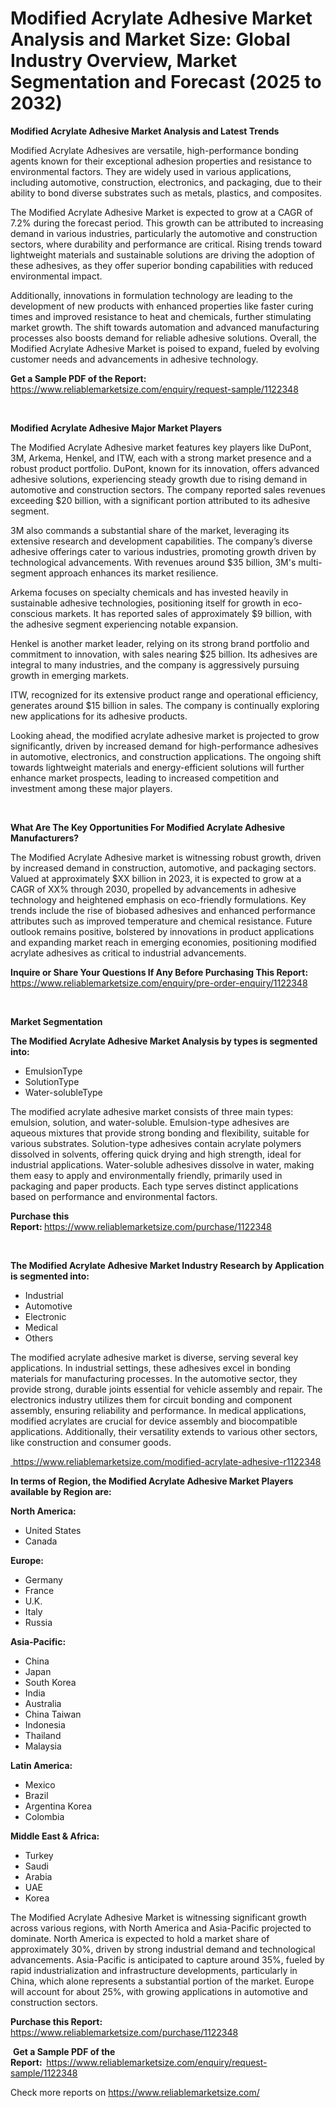 <p><h1>Modified Acrylate Adhesive Market Analysis and Market Size: Global Industry Overview, Market Segmentation and Forecast (2025 to 2032)</h1></p><p><strong>Modified Acrylate Adhesive Market Analysis and Latest Trends</strong></p>
<p><p>Modified Acrylate Adhesives are versatile, high-performance bonding agents known for their exceptional adhesion properties and resistance to environmental factors. They are widely used in various applications, including automotive, construction, electronics, and packaging, due to their ability to bond diverse substrates such as metals, plastics, and composites.</p><p>The Modified Acrylate Adhesive Market is expected to grow at a CAGR of 7.2% during the forecast period. This growth can be attributed to increasing demand in various industries, particularly the automotive and construction sectors, where durability and performance are critical. Rising trends toward lightweight materials and sustainable solutions are driving the adoption of these adhesives, as they offer superior bonding capabilities with reduced environmental impact.</p><p>Additionally, innovations in formulation technology are leading to the development of new products with enhanced properties like faster curing times and improved resistance to heat and chemicals, further stimulating market growth. The shift towards automation and advanced manufacturing processes also boosts demand for reliable adhesive solutions. Overall, the Modified Acrylate Adhesive Market is poised to expand, fueled by evolving customer needs and advancements in adhesive technology.</p></p>
<p><strong>Get a Sample PDF of the Report:&nbsp;</strong> <a href="https://www.reliablemarketsize.com/enquiry/request-sample/1122348?utm_campaign=3092&utm_medium=2&utm_source=Github&utm_content=ia&utm_term=31032025&utm_id=modified-acrylate-adhesive">https://www.reliablemarketsize.com/enquiry/request-sample/1122348</a></p>
<p>&nbsp;</p>
<p><strong>Modified Acrylate Adhesive Major Market Players</strong></p>
<p><p>The Modified Acrylate Adhesive market features key players like DuPont, 3M, Arkema, Henkel, and ITW, each with a strong market presence and a robust product portfolio. DuPont, known for its innovation, offers advanced adhesive solutions, experiencing steady growth due to rising demand in automotive and construction sectors. The company reported sales revenues exceeding $20 billion, with a significant portion attributed to its adhesive segment.</p><p>3M also commands a substantial share of the market, leveraging its extensive research and development capabilities. The company’s diverse adhesive offerings cater to various industries, promoting growth driven by technological advancements. With revenues around $35 billion, 3M's multi-segment approach enhances its market resilience.</p><p>Arkema focuses on specialty chemicals and has invested heavily in sustainable adhesive technologies, positioning itself for growth in eco-conscious markets. It has reported sales of approximately $9 billion, with the adhesive segment experiencing notable expansion.</p><p>Henkel is another market leader, relying on its strong brand portfolio and commitment to innovation, with sales nearing $25 billion. Its adhesives are integral to many industries, and the company is aggressively pursuing growth in emerging markets.</p><p>ITW, recognized for its extensive product range and operational efficiency, generates around $15 billion in sales. The company is continually exploring new applications for its adhesive products.</p><p>Looking ahead, the modified acrylate adhesive market is projected to grow significantly, driven by increased demand for high-performance adhesives in automotive, electronics, and construction applications. The ongoing shift towards lightweight materials and energy-efficient solutions will further enhance market prospects, leading to increased competition and investment among these major players.</p></p>
<p>&nbsp;</p>
<p><strong>What Are The Key Opportunities For Modified Acrylate Adhesive Manufacturers?</strong></p>
<p><p>The Modified Acrylate Adhesive market is witnessing robust growth, driven by increased demand in construction, automotive, and packaging sectors. Valued at approximately $XX billion in 2023, it is expected to grow at a CAGR of XX% through 2030, propelled by advancements in adhesive technology and heightened emphasis on eco-friendly formulations. Key trends include the rise of biobased adhesives and enhanced performance attributes such as improved temperature and chemical resistance. Future outlook remains positive, bolstered by innovations in product applications and expanding market reach in emerging economies, positioning modified acrylate adhesives as critical to industrial advancements.</p></p>
<p><strong>Inquire or Share Your Questions If Any Before Purchasing This Report:</strong> <a href="https://www.reliablemarketsize.com/enquiry/pre-order-enquiry/1122348?utm_campaign=3092&utm_medium=2&utm_source=Github&utm_content=ia&utm_term=31032025&utm_id=modified-acrylate-adhesive">https://www.reliablemarketsize.com/enquiry/pre-order-enquiry/1122348</a></p>
<p>&nbsp;</p>
<p><strong>Market Segmentation</strong></p>
<p><strong>The Modified Acrylate Adhesive Market Analysis by types is segmented into:</strong></p>
<p><ul><li>EmulsionType</li><li>SolutionType</li><li>Water-solubleType</li></ul></p>
<p><p>The modified acrylate adhesive market consists of three main types: emulsion, solution, and water-soluble. Emulsion-type adhesives are aqueous mixtures that provide strong bonding and flexibility, suitable for various substrates. Solution-type adhesives contain acrylate polymers dissolved in solvents, offering quick drying and high strength, ideal for industrial applications. Water-soluble adhesives dissolve in water, making them easy to apply and environmentally friendly, primarily used in packaging and paper products. Each type serves distinct applications based on performance and environmental factors.</p></p>
<p><strong>Purchase this Report:&nbsp;</strong><a href="https://www.reliablemarketsize.com/purchase/1122348?utm_campaign=3092&utm_medium=2&utm_source=Github&utm_content=ia&utm_term=31032025&utm_id=modified-acrylate-adhesive">https://www.reliablemarketsize.com/purchase/1122348</a></p>
<p>&nbsp;</p>
<p><strong>The Modified Acrylate Adhesive Market Industry Research by Application is segmented into:</strong></p>
<p><ul><li>Industrial</li><li>Automotive</li><li>Electronic</li><li>Medical</li><li>Others</li></ul></p>
<p><p>The modified acrylate adhesive market is diverse, serving several key applications. In industrial settings, these adhesives excel in bonding materials for manufacturing processes. In the automotive sector, they provide strong, durable joints essential for vehicle assembly and repair. The electronics industry utilizes them for circuit bonding and component assembly, ensuring reliability and performance. In medical applications, modified acrylates are crucial for device assembly and biocompatible applications. Additionally, their versatility extends to various other sectors, like construction and consumer goods.</p></p>
<p><a href="https://www.reliablemarketsize.com/modified-acrylate-adhesive-r1122348?utm_campaign=3092&utm_medium=2&utm_source=Github&utm_content=ia&utm_term=31032025&utm_id=modified-acrylate-adhesive">&nbsp;https://www.reliablemarketsize.com/modified-acrylate-adhesive-r1122348</a></p>
<p><strong>In terms of Region, the Modified Acrylate Adhesive Market Players available by Region are:</strong></p>
<p>
    <p> <strong> North America: </strong>
        <ul>
            <li>United States</li>
            <li>Canada</li>
        </ul>
        </p> 
    <p> <strong> Europe: </strong>
        <ul>
            <li>Germany</li>
            <li>France</li>
            <li>U.K.</li>
            <li>Italy</li>
            <li>Russia</li>
        </ul>
        </p> 
    <p> <strong> Asia-Pacific: </strong>
        <ul>
            <li>China</li>
            <li>Japan</li>
            <li>South Korea</li>
            <li>India</li>
            <li>Australia</li>
            <li>China Taiwan</li>
            <li>Indonesia</li>
            <li>Thailand</li>
            <li>Malaysia</li>
        </ul>
        </p> 
    <p> <strong> Latin America: </strong>
        <ul>
            <li>Mexico</li>
            <li>Brazil</li>
            <li>Argentina Korea</li>
            <li>Colombia</li>
        </ul>
        </p> 
    <p> <strong> Middle East & Africa: </strong>
        <ul>
            <li>Turkey</li>
            <li>Saudi</li>
            <li>Arabia</li>
            <li>UAE</li>
            <li>Korea</li>
        </ul>
    </p>
    </p>
<p><p>The Modified Acrylate Adhesive Market is witnessing significant growth across various regions, with North America and Asia-Pacific projected to dominate. North America is expected to hold a market share of approximately 30%, driven by strong industrial demand and technological advancements. Asia-Pacific is anticipated to capture around 35%, fueled by rapid industrialization and infrastructure developments, particularly in China, which alone represents a substantial portion of the market. Europe will account for about 25%, with growing applications in automotive and construction sectors.</p></p>
<p><strong>Purchase this Report: </strong><a href="https://www.reliablemarketsize.com/purchase/1122348?utm_campaign=3092&utm_medium=2&utm_source=Github&utm_content=ia&utm_term=31032025&utm_id=modified-acrylate-adhesive">https://www.reliablemarketsize.com/purchase/1122348</a></p>
<p>&nbsp;<strong>Get a Sample PDF of the Report:&nbsp;&nbsp;</strong><a href="https://www.reliablemarketsize.com/enquiry/request-sample/1122348?utm_campaign=3092&utm_medium=2&utm_source=Github&utm_content=ia&utm_term=31032025&utm_id=modified-acrylate-adhesive">https://www.reliablemarketsize.com/enquiry/request-sample/1122348</a></p>
<p><strong></strong></p>
<p>Check more reports on <a href="https://www.reliablemarketsize.com/?utm_campaign=3092&utm_medium=2&utm_source=Github&utm_content=ia&utm_term=31032025&utm_id=modified-acrylate-adhesive">https://www.reliablemarketsize.com/</a></p>
